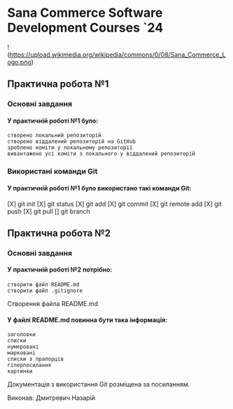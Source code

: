 # Sana Commerce Software Development Courses `24
!(https://upload.wikimedia.org/wikipedia/commons/0/08/Sana_Commerce_Logo.png)

## Практична робота №1
### Основні завдання
#### У практичній роботі №1 було:
```
створено локальний репозиторій
створено віддалений репозиторій на GitHub
зроблено коміти у локальному репозиторії
вивантажено усі коміти з локального у віддалений репозиторій
```
### Використані команди Git
#### У практичній роботі №1 було використано такі команди Git:

 [X] git init
 [X] git status
 [X] git add
 [X] git commit
 [X] git remote add
 [X] git push
 [X] git pull
 [] git branch
 
## Практична робота №2
### Основні завдання
#### У практичній роботі №2 потрібно:
```
створити файл README.md
створити файл .gitignore
```
Створення файла README.md
#### У файлі README.md повинна бути така інформація:
```
заголовки
списки
нумеровані
марковані
списки з прапорців
гіперпосилання
картинки
```
Документація з використання Git розміщена за посиланням.

Виконав: Дмитревич Назарій
